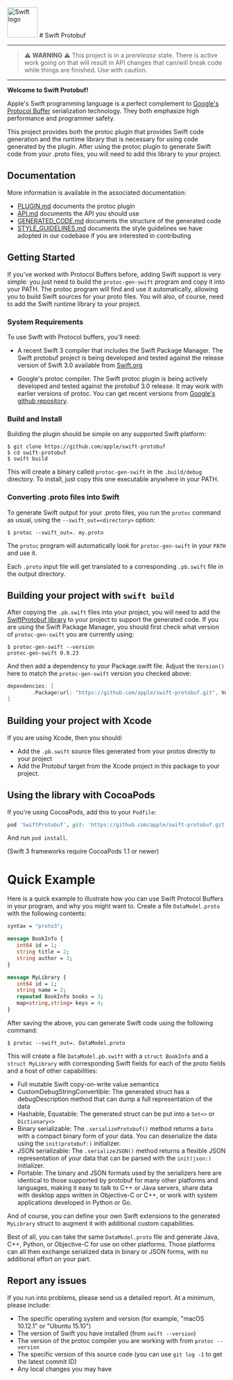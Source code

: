 <img src="https://swift.org/assets/images/swift.svg" alt="Swift logo" height="70" >
# Swift Protobuf

---

> :warning: **WARNING** :warning: This project is in a _prerelease_ state. There
> is active work going on that will result in API changes that can/will break
> code while things are finished. Use with caution.

---

**Welcome to Swift Protobuf!**

Apple's Swift programming language is a perfect complement to [Google's Protocol
Buffer](https://developers.google.com/protocol-buffers/) serialization
technology.  They both emphasize high performance and programmer safety.

This project provides both the protoc plugin that provides Swift code generation
and the runtime library that is necessary for using code generated by the
plugin.  After using the protoc plugin to generate Swift code from your .proto
files, you will need to add this library to your project.

## Documentation

More information is available in the associated documentation:

 * [PLUGIN.md](Documentation/PLUGIN.md) documents the protoc plugin
 * [API.md](Documentation/API.md) documents the API you should use
 * [GENERATED_CODE.md](Documentation/GENERATED_CODE.md) documents the structure
   of the generated code
 * [STYLE_GUIDELINES.md](Documentation/STYLE_GUIDELINES.md) documents the style
   guidelines we have adopted in our codebase if you are interested in
   contributing

## Getting Started

If you've worked with Protocol Buffers before, adding Swift support is very
simple:  you just need to build the `protoc-gen-swift` program and copy it into
your PATH.  The protoc program will find and use it automatically, allowing you
to build Swift sources for your proto files.  You will also, of course, need to
add the Swift runtime library to your project.

### System Requirements

To use Swift with Protocol buffers, you'll need:

* A recent Swift 3 compiler that includes the Swift Package Manager.  The Swift
protobuf project is being developed and tested against the release version of
Swift 3.0 available from [Swift.org](https://swift.org)

* Google's protoc compiler.  The Swift protoc plugin is being actively developed
and tested against the protobuf 3.0 release.  It may work with earlier versions
of protoc.  You can get recent versions from
[Google's github repository](https://github.com/google/protobuf).

### Build and Install

Building the plugin should be simple on any supported Swift platform:

```
$ git clone https://github.com/apple/swift-protobuf
$ cd swift-protobuf
$ swift build
```

This will create a binary called `protoc-gen-swift` in the `.build/debug`
directory.  To install, just copy this one executable anywhere in your PATH.

### Converting .proto files into Swift

To generate Swift output for your .proto files, you run the `protoc` command as
usual, using the `--swift_out=<directory>` option:

```
$ protoc --swift_out=. my.proto
```

The `protoc` program will automatically look for `protoc-gen-swift` in your
`PATH` and use it.

Each `.proto` input file will get translated to a corresponding `.pb.swift` file
in the output directory.

## Building your project with `swift build`

After copying the `.pb.swift` files into your project, you will need to add the
[SwiftProtobuf library](https://github.com/apple/swift-protobuf) to your project
to support the generated code.  If you are using the Swift Package Manager, you
should first check what version of `protoc-gen-swift` you are currently using:

```
$ protoc-gen-swift --version
protoc-gen-swift 0.9.23
```

And then add a dependency to your Package.swift file.  Adjust the `Version()`
here to match the `protoc-gen-swift` version you checked above:

```swift
dependencies: [
        .Package(url: "https://github.com/apple/swift-protobuf.git", Version(0,9,23))
]
```

## Building your project with Xcode

If you are using Xcode, then you should:

* Add the `.pb.swift` source files generated from your protos directly to your
  project
* Add the Protobuf target from the Xcode project in this package to your project.

## Using the library with CocoaPods

If you're using CocoaPods, add this to your `Podfile`:

```ruby
pod 'SwiftProtobuf', git: 'https://github.com/apple/swift-protobuf.git'
```

And run `pod install`.

(Swift 3 frameworks require CocoaPods 1.1 or newer)

# Quick Example

Here is a quick example to illustrate how you can use Swift Protocol Buffers in
your program, and why you might want to.  Create a file `DataModel.proto` with
the following contents:

```protobuf
syntax = "proto3";

message BookInfo {
   int64 id = 1;
   string title = 2;
   string author = 3;
}

message MyLibrary {
   int64 id = 1;
   string name = 2;
   repeated BookInfo books = 3;
   map<string,string> keys = 4;
}
```

After saving the above, you can generate Swift code using the following command:

```
$ protoc --swift_out=. DataModel.proto
```

This will create a file `DataModel.pb.swift` with a `struct BookInfo` and a
`struct MyLibrary` with corresponding Swift fields for each of the proto fields
and a host of other capabilities:

* Full mutable Swift copy-on-write value semantics
* CustomDebugStringConvertible:  The generated struct has a debugDescription
  method that can dump a full representation of the data
* Hashable, Equatable:  The generated struct can be put into a `Set<>` or
  `Dictionary<>`
* Binary serializable:  The `.serializeProtobuf()` method returns a `Data` with
  a compact binary form of your data.  You can deserialize the data using the
  `init(protobuf:)` initializer.
* JSON serializable:  The `.serializeJSON()` method returns a flexible JSON
  representation of your data that can be parsed with the `init(json:)`
  initializer.
* Portable:  The binary and JSON formats used by the serializers here are
  identical to those supported by protobuf for many other platforms and
  languages, making it easy to talk to C++ or Java servers, share data with
  desktop apps written in Objective-C or C++, or work with system applications
  developed in Python or Go.

And of course, you can define your own Swift extensions to the generated
`MyLibrary` struct to augment it with additional custom capabilities.

Best of all, you can take the same `DataModel.proto` file and generate Java,
C++, Python, or Objective-C for use on other platforms. Those platforms can all
then exchange serialized data in binary or JSON forms, with no additional effort
on your part.

## Report any issues

If you run into problems, please send us a detailed report.  At a minimum,
please include:

* The specific operating system and version (for example, "macOS 10.12.1" or
  "Ubuntu 15.10")
* The version of Swift you have installed (from `swift --version`)
* The version of the protoc compiler you are working with from
  `protoc --version`
* The specific version of this source code (you can use `git log -1` to get the
  latest commit ID)
* Any local changes you may have
